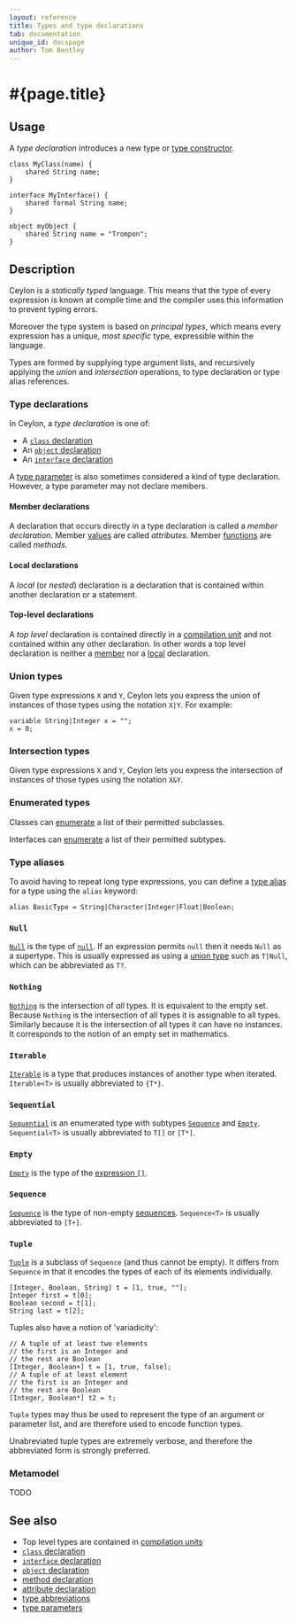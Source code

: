 ```yaml
---
layout: reference
title: Types and type declarations
tab: documentation
unique_id: docspage
author: Tom Bentley
---
```


# #{page.title}

## Usage 

A _type declaration_ introduces a new type or 
[type constructor](../type-parameters).

<!-- try: -->
    class MyClass(name) {
        shared String name;
    }

<!-- try: -->
    interface MyInterface() {
        shared formal String name;
    }

<!-- try: -->
    object myObject {
        shared String name = "Trompon";
    }

## Description

Ceylon is a *statically typed* language. This means that the type of 
every expression is known at compile time and the compiler uses this 
information to prevent typing errors.

Moreover the type system is based on *principal types*, which means 
every expression has a unique, *most specific* type, expressible within 
the language.

Types are formed by supplying type argument lists, and recursively 
applying the _union_ and _intersection_ operations, to type declaration 
or type alias references.

### Type declarations

In Ceylon, a *type declaration* is one of:

* A [`class` declaration](../class)
* An [`object` declaration](../object)
* An [`interface` declaration](../interface)

A [type parameter](../type-parameter) is also sometimes considered a
kind of type declaration. However, a type parameter may not declare
members.

#### Member declarations

A declaration that occurs directly in a type declaration is called a 
*member declaration*. Member [values](../value/) are called 
*attributes*. Member [functions](../function/) are called *methods*.

#### Local declarations

A *local* (or *nested*) declaration is a declaration that is 
contained within another declaration or a statement.

#### Top-level declarations

A *top level* declaration is contained directly in a
[compilation unit](../compilation-unit) and not contained within any other
declaration. In other words a top level declaration is neither
a [member](#member_declarations) nor a [local](#local_declarations) declaration.

### Union types

Given type expressions `X` and `Y`, Ceylon lets you express the union of 
instances of those types using the notation `X|Y`. For example:

<!-- cat: void m() { -->
<!-- try: -->
    variable String|Integer x = "";
    x = 0;
<!-- cat: } -->

### Intersection types

Given type expressions `X` and `Y`, Ceylon lets you express the 
intersection of instances of those types using the notation `X&Y`.

### Enumerated types

Classes can [enumerate](../class#enumerated_classes) 
a list of their permitted subclasses. 

Interfaces can [enumerate](../interface#enumerated_subtypes) 
a list of their permitted subtypes. 

### Type aliases

To avoid having to repeat long type expressions, you can define a 
[type alias](../alias#type_alises) for a type using the `alias` 
keyword:

<!-- try: -->
    alias BasicType = String|Character|Integer|Float|Boolean;
    
    
### `Null`

[`Null`](#{site.urls.apidoc_current}/Null.type.html) is the type of 
[`null`](#{site.urls.apidoc_current}/index.html#null). 
If an expression permits `null` then it
needs `Null` as a supertype. This is usually expressed as using a 
[union type](#union_types) such as `T|Null`, which can be abbreviated 
as `T?`.

### `Nothing`

[`Nothing`](#{site.urls.apidoc_current}/Nothing.type.html) 
is the intersection of *all* types. It is equivalent to the empty set.
Because `Nothing` is the intersection of all types it is assignable to 
all types. Similarly because it is the intersection of all types it can 
have no instances. It corresponds to the notion of an empty set in
mathematics.

### `Iterable`

[`Iterable`](#{site.urls.apidoc_current}/Iterable.type.html) 
is a type that produces instances of another type when iterated. 
`Iterable<T>` is usually abbreviated to `{T*}`.

### `Sequential`

[`Sequential`](#{site.urls.apidoc_current}/Sequential.type.html) 
is an enumerated type with subtypes 
[`Sequence`](#{site.urls.apidoc_current}/Sequence.type.html) and 
[`Empty`](#{site.urls.apidoc_current}/Empty.type.html). 
`Sequential<T>` is usually abbreviated to `T[]` or `[T*]`.

### `Empty`

[`Empty`](#{site.urls.apidoc_current}/Empty.type.html) is the type 
of the [expression `[]`](../../expression/sequence-instantiation). 

### `Sequence`

[`Sequence`](#{site.urls.apidoc_current}/Sequence.type.html) is the 
type of non-empty [sequences](../../expression/sequence-instantiation).
`Sequence<T>` is usually abbreviated to `[T+]`.

### `Tuple`

[`Tuple`](#{site.urls.apidoc_current}/Tuple.type.html) is a subclass 
of `Sequence` (and thus cannot be empty). It differs from `Sequence` 
in that it encodes the types of each of its elements individually.

<!-- try: -->
    [Integer, Boolean, String] t = [1, true, ""];
    Integer first = t[0];
    Boolean second = t[1];
    String last = t[2];

Tuples also have a notion of 'variadicity':

<!-- try: -->
    // A tuple of at least two elements
    // the first is an Integer and 
    // the rest are Boolean
    [Integer, Boolean+] t = [1, true, false];
    // A tuple of at least element
    // the first is an Integer and 
    // the rest are Boolean
    [Integer, Boolean*] t2 = t;

`Tuple` types may thus be used to represent the type of an argument or
parameter list, and are therefore used to encode function types.

Unabreviated tuple types are extremely verbose, and therefore the 
abbreviated form is strongly preferred. 

### Metamodel

TODO

## See also

* Top level types are contained in [compilation units](../compilation-unit)
* [`class` declaration](../class)
* [`interface` declaration](../interface)
* [`object` declaration](../object)
* [method declaration](../function)
* [attribute declaration](../value)
* [type abbreviations](../type-abbreviation)
* [type parameters](../type-parameters)
